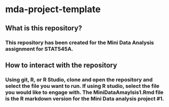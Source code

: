 # mda-project-template
## What is this repository?
### This repository has been created for the Mini Data Analysis assignment for STAT545A. 
## How to interact with the repository
### Using git, R, or R Studio, clone and open the repository and select the file you want to run. If using R studio, select the file you would like to engage with. The MiniDataAmaylsis1.Rmd file is the R markdown version for the Mini Data analysis project #1. 
